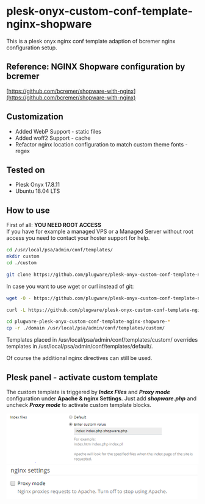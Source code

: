 # plesk-onyx-custom-conf-template-nginx-shopware

This is a plesk onyx nginx conf template adaption of bcremer nginx configuration setup.

## Reference: NGINX Shopware configuration by bcremer
[https://github.com/bcremer/shopware-with-nginx](https://github.com/bcremer/shopware-with-nginx)

## Customization
- Added WebP Support - static files
- Added woff2 Support - cache
- Refactor nginx location configuration to match custom theme fonts - regex 

## Tested on
- Plesk Onyx 17.8.11
- Ubuntu 18.04 LTS

## How to use

First of all: **YOU NEED ROOT ACCESS**  
If you have for example a managed VPS or a Managed Server without root access you need to contact your hoster support for help.

```bash
cd /usr/local/psa/admin/conf/templates/
mkdir custom
cd ./custom
```

```bash
git clone https://github.com/plugware/plesk-onyx-custom-conf-template-nginx-shopware.git ./
```

In case you want to use wget or curl instead of git:
```bash
wget -O - https://github.com/plugware/plesk-onyx-custom-conf-template-nginx-shopware/tarball/master | tar xz
```
```bash
curl -L https://github.com/plugware/plesk-onyx-custom-conf-template-nginx-shopware/tarball/master | tar xz
```
```bash
cd plugware-plesk-onyx-custom-conf-template-nginx-shopware-*
cp -r ./domain /usr/local/psa/admin/conf/templates/custom/
```

Templates placed in /usr/local/psa/admin/conf/templates/custom/ overrides templates in /usr/local/psa/admin/conf/templates/default/.

Of course the additional nginx directives can still be used.

## Plesk panel - activate custom template

The custom template is triggered by ***Index Files*** and ***Proxy mode*** configuration under **Apache & nginx Settings**.
Just add ***shopware.php*** and uncheck ***Proxy mode*** to activate custom template blocks.

![Index Files config](plesk-panel-screenshot-01.png?raw=true)
![Index Files config](plesk-panel-screenshot-02.png?raw=true)
